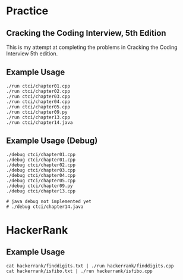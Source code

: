 # Practice

## Cracking the Coding Interview, 5th Edition

This is my attempt at completing the problems in Cracking the Coding Interview 5th edition.

## Example Usage

```
./run ctci/chapter01.cpp
./run ctci/chapter02.cpp
./run ctci/chapter03.cpp
./run ctci/chapter04.cpp
./run ctci/chapter05.cpp
./run ctci/chapter09.py
./run ctci/chapter13.cpp
./run ctci/chapter14.java
```

## Example Usage (Debug)
```
./debug ctci/chapter01.cpp
./debug ctci/chapter01.cpp
./debug ctci/chapter02.cpp
./debug ctci/chapter03.cpp
./debug ctci/chapter04.cpp
./debug ctci/chapter05.cpp
./debug ctci/chapter09.py
./debug ctci/chapter13.cpp

# java debug not implemented yet
# ./debug ctci/chapter14.java
```

# HackerRank

## Example Usage

```
cat hackerrank/finddigits.txt | ./run hackerrank/finddigits.cpp
cat hackerrank/isfibo.txt | ./run hackerrank/isfibo.cpp
```